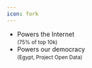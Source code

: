 ```yaml
---
icon: fork
---
```


* Powers the Internet<br /><small>(75% of top 10k)</small>
* Powers our democracy<br /><small>(Egypt, Project Open Data)</small>
